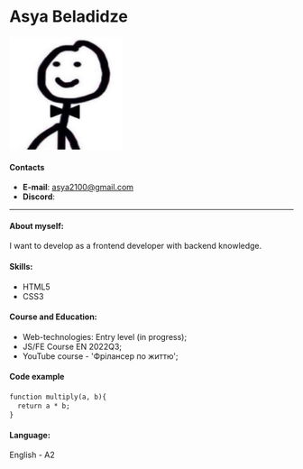 # Asya Beladidze

<img src='image/avatar.jpg' width='200px' alt='Asya'>

#### Contacts
* **E-mail**: asya2100@gmail.com
* **Discord**: 
<hr />

#### About myself:
I want to develop as a frontend developer with backend knowledge.

#### Skills:
* HTML5
* CSS3


#### Course and Education:
* Web-technologies: Entry level (in progress);
* JS/FE Course EN 2022Q3;
* YouTube course - 'Фрілансер по життю';



#### Code example
```
function multiply(a, b){
  return a * b;
}
```

#### Language:
English - A2


